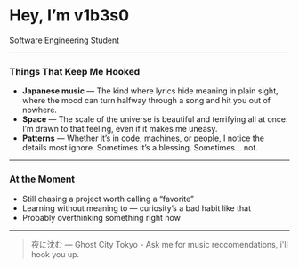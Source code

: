 # Hey, I’m v1b3s0

Software Engineering Student

---

### Things That Keep Me Hooked
- **Japanese music** — The kind where lyrics hide meaning in plain sight, where the mood can turn halfway through a song and hit you out of nowhere.
- **Space** — The scale of the universe is beautiful and terrifying all at once. I’m drawn to that feeling, even if it makes me uneasy.  
- **Patterns** — Whether it’s in code, machines, or people, I notice the details most ignore. Sometimes it’s a blessing. Sometimes… not.

---

### At the Moment
- Still chasing a project worth calling a “favorite”  
- Learning without meaning to — curiosity’s a bad habit like that  
- Probably overthinking something right now

---

> 夜に沈む — Ghost City Tokyo - Ask me for music reccomendations, i'll hook you up.
